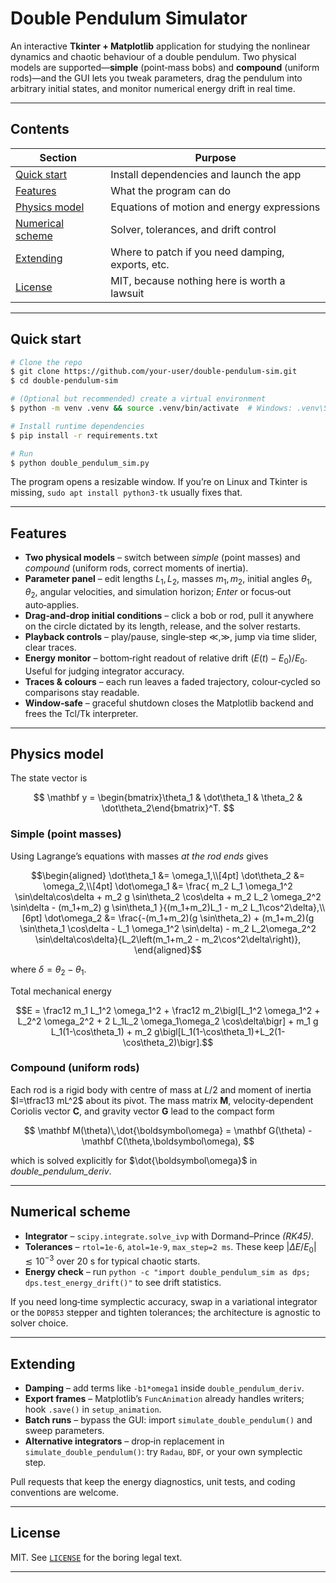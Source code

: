 # Double Pendulum Simulator

An interactive **Tkinter + Matplotlib** application for studying the nonlinear dynamics and chaotic behaviour of a double pendulum. Two physical models are supported—**simple** (point‐mass bobs) and **compound** (uniform rods)—and the GUI lets you tweak parameters, drag the pendulum into arbitrary initial states, and monitor numerical energy drift in real time.

---

## Contents

| Section                               | Purpose                                           |
| ------------------------------------- | ------------------------------------------------- |
| [Quick start](#quick-start)           | Install dependencies and launch the app           |
| [Features](#features)                 | What the program can do                           |
| [Physics model](#physics-model)       | Equations of motion and energy expressions        |
| [Numerical scheme](#numerical-scheme) | Solver, tolerances, and drift control             |
| [Extending](#extending)               | Where to patch if you need damping, exports, etc. |
| [License](#license)                   | MIT, because nothing here is worth a lawsuit      |

---

## Quick start

```bash
# Clone the repo
$ git clone https://github.com/your‑user/double‑pendulum‑sim.git
$ cd double‑pendulum‑sim

# (Optional but recommended) create a virtual environment
$ python -m venv .venv && source .venv/bin/activate  # Windows: .venv\Scripts\activate

# Install runtime dependencies
$ pip install -r requirements.txt

# Run
$ python double_pendulum_sim.py
```

The program opens a resizable window. If you’re on Linux and Tkinter is missing, `sudo apt install python3-tk` usually fixes that.

---

## Features

* **Two physical models** – switch between *simple* (point masses) and *compound* (uniform rods, correct moments of inertia).
* **Parameter panel** – edit lengths $L_1,L_2$, masses $m_1,m_2$, initial angles $\theta_1,\theta_2$, angular velocities, and simulation horizon; *Enter* or focus‑out auto‑applies.
* **Drag‑and‑drop initial conditions** – click a bob or rod, pull it anywhere on the circle dictated by its length, release, and the solver restarts.
* **Playback controls** – play/pause, single‑step $\ll,\gg$, jump via time slider, clear traces.
* **Energy monitor** – bottom‑right readout of relative drift $(E(t)-E_0)/E_0$. Useful for judging integrator accuracy.
* **Traces & colours** – each run leaves a faded trajectory, colour‑cycled so comparisons stay readable.
* **Window‑safe** – graceful shutdown closes the Matplotlib backend and frees the Tcl/Tk interpreter.

---

## Physics model

The state vector is

$$
\mathbf y = \begin{bmatrix}\theta_1 & \dot\theta_1 & \theta_2 & \dot\theta_2\end{bmatrix}^T.
$$

### Simple (point masses)

Using Lagrange’s equations with masses *at the rod ends* gives

```math
\begin{aligned}
\dot\theta_1 &= \omega_1,\\[4pt]
\dot\theta_2 &= \omega_2,\\[4pt]
\dot\omega_1 &= \frac{ m_2 L_1 \omega_1^2 \sin\delta\cos\delta + m_2 g \sin\theta_2 \cos\delta + m_2 L_2 \omega_2^2 \sin\delta - (m_1+m_2) g \sin\theta_1 }{(m_1+m_2)L_1 - m_2 L_1\cos^2\delta},\\[6pt]
\dot\omega_2 &= \frac{-(m_1+m_2)(g \sin\theta_2) + (m_1+m_2)(g \sin\theta_1 \cos\delta - L_1 \omega_1^2 \sin\delta) - m_2 L_2\omega_2^2 \sin\delta\cos\delta}{L_2\left(m_1+m_2 - m_2\cos^2\delta\right)},
\end{aligned}
```

where $\delta = \theta_2-\theta_1$.

Total mechanical energy

```math
E = \frac12 m_1 L_1^2 \omega_1^2 + \frac12 m_2\bigl[L_1^2 \omega_1^2 + L_2^2 \omega_2^2 + 2 L_1L_2 \omega_1\omega_2 \cos\delta\bigr]
+ m_1 g L_1(1-\cos\theta_1) + m_2 g\bigl[L_1(1-\cos\theta_1)+L_2(1-\cos\theta_2)\bigr].
```

### Compound (uniform rods)

Each rod is a rigid body with centre of mass at $L/2$ and moment of inertia $I=\tfrac13 mL^2$ about its pivot. The mass matrix $\mathbf M$, velocity‑dependent Coriolis vector $\mathbf C$, and gravity vector $\mathbf G$ lead to the compact form

$$
\mathbf M(\theta)\,\dot{\boldsymbol\omega} = \mathbf G(\theta) - \mathbf C(\theta,\boldsymbol\omega),
$$

which is solved explicitly for $\dot{\boldsymbol\omega}$ in *double\_pendulum\_deriv*.

---

## Numerical scheme

* **Integrator** – `scipy.integrate.solve_ivp` with Dormand–Prince *(RK45)*.
* **Tolerances** – `rtol=1e-6`, `atol=1e-9`, `max_step=2 ms`. These keep $|\Delta E/E_0|\lesssim10^{-3}$ over 20 s for typical chaotic starts.
* **Energy check** – run `python -c "import double_pendulum_sim as dps; dps.test_energy_drift()"` to see drift statistics.

If you need long‑time symplectic accuracy, swap in a variational integrator or the `DOP853` stepper and tighten tolerances; the architecture is agnostic to solver choice.

---

## Extending

* **Damping** – add terms like `-b1*omega1` inside `double_pendulum_deriv`.
* **Export frames** – Matplotlib’s `FuncAnimation` already handles writers; hook `.save()` in `setup_animation`.
* **Batch runs** – bypass the GUI: import `simulate_double_pendulum()` and sweep parameters.
* **Alternative integrators** – drop‑in replacement in `simulate_double_pendulum()`: try `Radau`, `BDF`, or your own symplectic step.

Pull requests that keep the energy diagnostics, unit tests, and coding conventions are welcome.

---

## License

MIT.  See [`LICENSE`](LICENSE) for the boring legal text.

---
